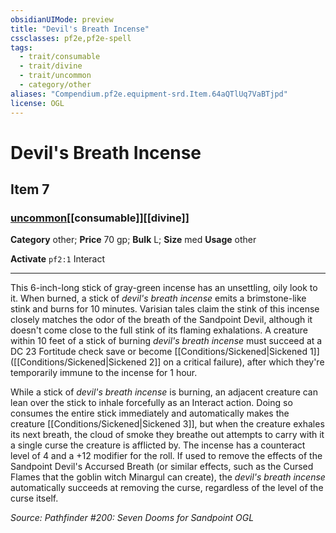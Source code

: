 ```yaml
---
obsidianUIMode: preview
title: "Devil's Breath Incense"
cssclasses: pf2e,pf2e-spell
tags:
  - trait/consumable
  - trait/divine
  - trait/uncommon
  - category/other
aliases: "Compendium.pf2e.equipment-srd.Item.64aQTlUq7VaBTjpd"
license: OGL
---
```

# Devil's Breath Incense
## Item 7
### [uncommon](uncommon "Uncommon Rarity Trait")[[consumable]][[divine]]

**Category** other; 
**Price** 70 gp; 
**Bulk** L; **Size** med
**Usage** other

**Activate** `pf2:1` Interact

* * *

This 6-inch-long stick of gray-green incense has an unsettling, oily look to it. When burned, a stick of _devil's breath incense_ emits a brimstone-like stink and burns for 10 minutes. Varisian tales claim the stink of this incense closely matches the odor of the breath of the Sandpoint Devil, although it doesn't come close to the full stink of its flaming exhalations. A creature within 10 feet of a stick of burning _devil's breath incense_ must succeed at a DC 23 Fortitude check save or become [[Conditions/Sickened|Sickened 1]] ([[Conditions/Sickened|Sickened 2]] on a critical failure), after which they're temporarily immune to the incense for 1 hour.

While a stick of _devil's breath incense_ is burning, an adjacent creature can lean over the stick to inhale forcefully as an Interact action. Doing so consumes the entire stick immediately and automatically makes the creature [[Conditions/Sickened|Sickened 3]], but when the creature exhales its next breath, the cloud of smoke they breathe out attempts to carry with it a single curse the creature is afflicted by. The incense has a counteract level of 4 and a +12 modifier for the roll. If used to remove the effects of the Sandpoint Devil's Accursed Breath (or similar effects, such as the Cursed Flames that the goblin witch Minargul can create), the _devil's breath incense_ automatically succeeds at removing the curse, regardless of the level of the curse itself.

*Source: Pathfinder #200: Seven Dooms for Sandpoint*
*OGL*